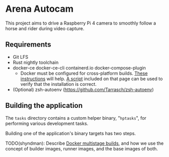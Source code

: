 # Arena Autocam

This project aims to drive a Raspberry Pi 4 camera to smoothly follow a horse
and rider during video capture.

## Requirements

* Git LFS
* Rust nightly toolchain
* docker-ce docker-ce-cli containerd.io docker-compose-plugin
  * Docker must be configured for cross-platform builds. [These
    instructions](https://medium.com/@artur.klauser/building-multi-architecture-docker-images-with-buildx-27d80f7e2408)
    will help. [A
    script](https://medium.com/@artur.klauser/building-multi-architecture-docker-images-with-buildx-27d80f7e2408#8e70)
    included on that page can be used to verify that the installation is
    correct.
* (Optional) zsh-autoenv (https://github.com/Tarrasch/zsh-autoenv)

## Building the application

The `tasks` directory contains a custom helper binary, "`hptasks`", for
performing various development tasks.

Building one of the application's binary targets has two steps.

TODO(shyndman): Describe [Docker multistage
builds](https://docs.docker.com/build/building/multi-stage/), and how we
use the concept of builder images, runner images, and the base images of both.
